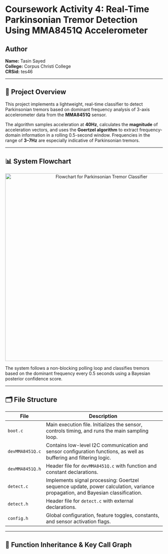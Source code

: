 # Coursework Activity 4: Real-Time Parkinsonian Tremor Detection Using MMA8451Q Accelerometer

## Author
**Name:** Tasin Sayed  
**College:** Corpus Christi College  
**CRSid:** tes46

---

## 🧠 Project Overview

This project implements a lightweight, real-time classifier to detect Parkinsonian tremors based on dominant frequency analysis of 3-axis accelerometer data from the **MMA8451Q** sensor.

The algorithm samples acceleration at **40Hz**, calculates the **magnitude** of acceleration vectors, and uses the **Goertzel algorithm** to extract frequency-domain information in a rolling 0.5-second window. Frequencies in the range of **3–7Hz** are especially indicative of Parkinsonian tremors.

---

## 📊 System Flowchart

<p align="center">
  <img src="image.png" alt="Flowchart for Parkinsonian Tremor Classifier" width="600"/>
</p>

The system follows a non-blocking polling loop and classifies tremors based on the dominant frequency every 0.5 seconds using a Bayesian posterior confidence score.

---

## 🗂️ File Structure

| File | Description |
|------|-------------|
| `boot.c` | Main execution file. Initializes the sensor, controls timing, and runs the main sampling loop. |
| `devMMA8451Q.c` | Contains low-level I2C communication and sensor configuration functions, as well as buffering and filtering logic. |
| `devMMA8451Q.h` | Header file for `devMMA8451Q.c` with function and constant declarations. |
| `detect.c` | Implements signal processing: Goertzel sequence update, power calculation, variance propagation, and Bayesian classification. |
| `detect.h` | Header file for `detect.c` with external declarations. |
| `config.h` | Global configuration, feature toggles, constants, and sensor activation flags. |

---

## 🧩 Function Inheritance & Key Call Graph

